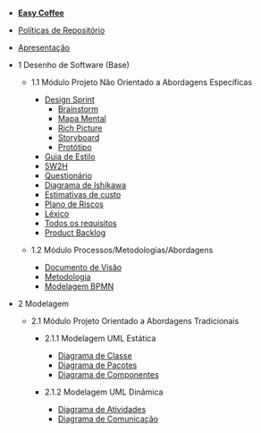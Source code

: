- [<b>Easy Coffee</b>](/)
- [Políticas de Repositório](/politicas/politicas.md)
- [Apresentação](/apresentacao/apresentacao.md)

- 1 Desenho de Software (Base)
    - 1.1 Módulo Projeto Não Orientado a Abordagens Específicas

        - [Design Sprint](/entrega1/desing_sprint/design_sprint.md)
            - [Brainstorm](/entrega1/desing_sprint/brainstorm.md)
            - [Mapa Mental](/entrega1/desing_sprint/mapa_mental.md)
            - [Rich Picture](/entrega1/desing_sprint/rich_picture.md)
            - [Storyboard](/entrega1/desing_sprint/Storyboard.md)
            - [Protótipo](entrega1/prototipo.md)
        - [Guia de Estilo](entrega1/guia_de_estilo.md)
        - [5W2H](/entrega1/5w2h.md)
        - [Questionário](/entrega1/questionario.md)
        - [Diagrama de Ishikawa](/entrega1/diagrama_de_ishikawa.md)
        - [Estimativas de custo](/entrega1/estimativa.md)
        - [Plano de Riscos](entrega1/plano_de_riscos.md)
        - [Léxico](/entrega1/lexico.md)
        - [Todos os requisitos](/entrega1/requisitos.md)
        - [Product Backlog](entrega1/backlog.md)
        
    - 1.2 Módulo Processos/Metodologias/Abordagens
        - [Documento de Visão](entrega1/documento_de_visao.md)
        - [Metodologia](/entrega1/metodologia.md)
        - [Modelagem BPMN](/entrega1/bpmn.md)

- 2 Modelagem
    - 2.1 Módulo Projeto Orientado a Abordagens Tradicionais
        
        - 2.1.1 Modelagem UML Estática
            - [Diagrama de Classe](/entrega2/diagramas_uml/diagrama_de_classe.md)
            - [Diagrama de Pacotes](/entrega2/diagramas_uml/diagrama_de_pacotes.md)
            - [Diagrama de Componentes](/entrega2/diagramas_uml/diagrama_de_componentes.md)
        
        - 2.1.2 Modelagem UML Dinâmica
            - [Diagrama de Atividades](/entrega2/diagramas_uml/diagrama_de_atividades.md)
            - [Diagrama de Comunicação](/entrega2/diagramas_uml/diagrama_de_comunicacao.md)
